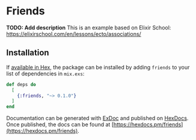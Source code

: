 # Friends

**TODO: Add description**
This is an example based on Elixir School: https://elixirschool.com/en/lessons/ecto/associations/
## Installation

If [available in Hex](https://hex.pm/docs/publish), the package can be installed
by adding `friends` to your list of dependencies in `mix.exs`:

```elixir
def deps do
  [
    {:friends, "~> 0.1.0"}
  ]
end
```

Documentation can be generated with [ExDoc](https://github.com/elixir-lang/ex_doc)
and published on [HexDocs](https://hexdocs.pm). Once published, the docs can
be found at [https://hexdocs.pm/friends](https://hexdocs.pm/friends).

